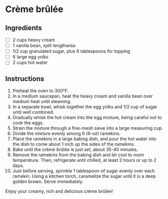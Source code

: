 # Crème brûlée

## Ingredients

- [ ] 2 cups heavy cream
- [ ] 1 vanilla bean, split lengthwise
- [ ] 1/2 cup granulated sugar, plus 6 tablespoons for topping
- [ ] 6 large egg yolks
- [ ] 2 cups hot water

## Instructions

1. Preheat the oven to 300°F.
2. In a medium saucepan, heat the heavy cream and vanilla bean over medium heat until steaming.
3. In a separate bowl, whisk together the egg yolks and 1/2 cup of sugar until well combined.
4. Gradually whisk the hot cream into the egg mixture, being careful not to cook the eggs.
5. Strain the mixture through a fine-mesh sieve into a large measuring cup.
6. Divide the mixture evenly among 6 (6-oz) ramekins.
7. Place the ramekins in a large baking dish, and pour the hot water into the dish to come about 1 inch up the sides of the ramekins.
8. Bake until the crème brûlée is just set, about 35-40 minutes.
9. Remove the ramekins from the baking dish and let cool to room temperature. Then, refrigerate until chilled, at least 2 hours or up to 2 days.
10. Just before serving, sprinkle 1 tablespoon of sugar evenly over each ramekin. Using a kitchen torch, caramelize 
    the sugar until it is a deep golden brown. Serve immediately.

Enjoy your creamy, rich and delicious crème brûlée!

